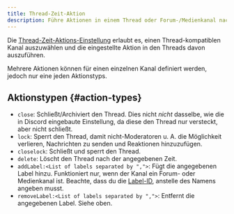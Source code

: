 ```yaml
---
title: Thread-Zeit-Aktion
description: Führe Aktionen in einem Thread oder Forum-/Medienkanal nach der angegebenen Zeit aus.
---
```


Die [Thread-Zeit-Aktions-Einstellung](https://tomatenkuchen.com/dashboard/settings#threadTimeAction) erlaubt es, einen Thread-kompatiblen Kanal auszuwählen und die eingestellte Aktion in den Threads davon auszuführen.

Mehrere Aktionen können für einen einzelnen Kanal definiert werden, jedoch nur eine jeden Aktionstyps.

## Aktionstypen {#action-types}

- `close`: Schließt/Archiviert den Thread. Dies nicht *nicht* dasselbe, wie die in Discord eingebaute Einstellung, da diese den Thread nur versteckt, aber nicht schließt.
- `lock`: Sperrt den Thread, damit nicht-Moderatoren u. A. die Möglichkeit verlieren, Nachrichten zu senden und Reaktionen hinzuzufügen.
- `closelock`: Schließt und sperrt den Thread.
- `delete`: Löscht den Thread nach der angegebenen Zeit.
- `addLabel:<List of labels separated by ",">`: Fügt die angegebenen Label hinzu. Funktioniert nur, wenn der Kanal ein Forum- oder Medienkanal ist. Beachte, dass du die [Label-ID](/id), anstelle des Namens angeben musst.
- `removeLabel:<List of labels separated by ",">`: Entfernt die angegebenen Label. Siehe oben.
